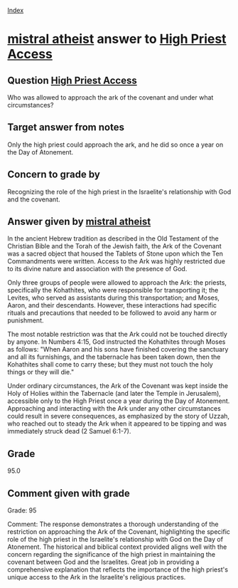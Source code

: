 
[Index](../../index.md)
# [mistral atheist](../../answering_models/mistral_atheist.md) answer to [High Priest Access](../../questions/High_Priest_Access.md)

## Question [High Priest Access](../../questions/High_Priest_Access.md)
Who was allowed to approach the ark of the covenant and under what circumstances?

## Target answer from notes
Only the high priest could approach the ark, and he did so once a year on the Day of Atonement.

## Concern to grade by
Recognizing the role of the high priest in the Israelite's relationship with God and the covenant.

## Answer given by [mistral atheist](../../answering_models/mistral_atheist.md)
 In the ancient Hebrew tradition as described in the Old Testament of the Christian Bible and the Torah of the Jewish faith, the Ark of the Covenant was a sacred object that housed the Tablets of Stone upon which the Ten Commandments were written. Access to the Ark was highly restricted due to its divine nature and association with the presence of God.

Only three groups of people were allowed to approach the Ark: the priests, specifically the Kohathites, who were responsible for transporting it; the Levites, who served as assistants during this transportation; and Moses, Aaron, and their descendants. However, these interactions had specific rituals and precautions that needed to be followed to avoid any harm or punishment.

The most notable restriction was that the Ark could not be touched directly by anyone. In Numbers 4:15, God instructed the Kohathites through Moses as follows: "When Aaron and his sons have finished covering the sanctuary and all its furnishings, and the tabernacle has been taken down, then the Kohathites shall come to carry these; but they must not touch the holy things or they will die."

Under ordinary circumstances, the Ark of the Covenant was kept inside the Holy of Holies within the Tabernacle (and later the Temple in Jerusalem), accessible only to the High Priest once a year during the Day of Atonement. Approaching and interacting with the Ark under any other circumstances could result in severe consequences, as emphasized by the story of Uzzah, who reached out to steady the Ark when it appeared to be tipping and was immediately struck dead (2 Samuel 6:1-7).

## Grade
95.0

## Comment given with grade
Grade: 95

Comment: The response demonstrates a thorough understanding of the restriction on approaching the Ark of the Covenant, highlighting the specific role of the high priest in the Israelite's relationship with God on the Day of Atonement. The historical and biblical context provided aligns well with the concern regarding the significance of the high priest in maintaining the covenant between God and the Israelites. Great job in providing a comprehensive explanation that reflects the importance of the high priest's unique access to the Ark in the Israelite's religious practices.

